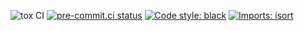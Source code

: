 ![tox CI](https://github.com/engAmirEng/django-dynamic-storage/actions/workflows/tox.yml/badge.svg)
[![pre-commit.ci status](https://results.pre-commit.ci/badge/github/engAmirEng/django-dynamic-storage/main.svg)](https://results.pre-commit.ci/latest/github/engAmirEng/django-dynamic-storage/main)
[![Code style: black](https://img.shields.io/badge/code%20style-black-000000.svg)](https://github.com/psf/black)
[![Imports: isort](https://img.shields.io/badge/%20imports-isort-%231674b1?style=flat&labelColor=ef8336)](https://pycqa.github.io/isort/)
